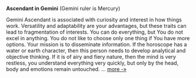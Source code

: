 **Ascendant in Gemini** (Gemini ruler is Mercury)

Gemini Ascendant is associated with curiosity and interest in how things work. Versatility and adaptability are your advantages, but these traits can lead to fragmentation of interests. You can do everything, but You do not excel in anything. You do not like to choose only one thing if You have more options. Your mission is to disseminate information. If the horoscope has a water or earth character, then this person needs to develop analytical and objective thinking. If it is of airy and fiery nature, then the mind is very restless, you understand everything very quickly, but only by the head, body and emotions remain untouched. ... [more -»](https://horoscopes.astro-seek.com/ascendant-rising-sign-gemini)